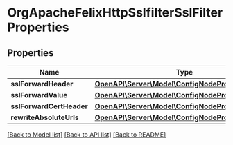 # OrgApacheFelixHttpSslfilterSslFilterProperties

## Properties
Name | Type | Description | Notes
------------ | ------------- | ------------- | -------------
**sslForwardHeader** | [**OpenAPI\Server\Model\ConfigNodePropertyString**](ConfigNodePropertyString.md) |  | [optional] 
**sslForwardValue** | [**OpenAPI\Server\Model\ConfigNodePropertyString**](ConfigNodePropertyString.md) |  | [optional] 
**sslForwardCertHeader** | [**OpenAPI\Server\Model\ConfigNodePropertyString**](ConfigNodePropertyString.md) |  | [optional] 
**rewriteAbsoluteUrls** | [**OpenAPI\Server\Model\ConfigNodePropertyBoolean**](ConfigNodePropertyBoolean.md) |  | [optional] 

[[Back to Model list]](../README.md#documentation-for-models) [[Back to API list]](../README.md#documentation-for-api-endpoints) [[Back to README]](../README.md)


